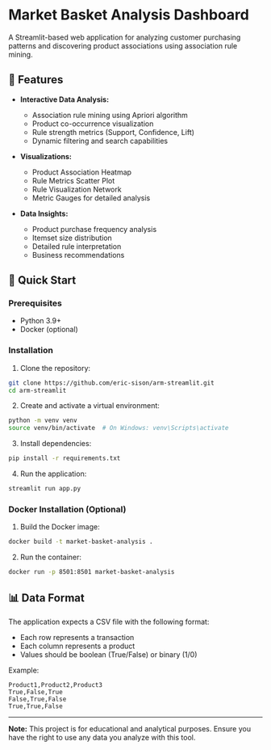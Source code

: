 # Market Basket Analysis Dashboard

A Streamlit-based web application for analyzing customer purchasing patterns and discovering product associations using association rule mining.

## 🎯 Features

- **Interactive Data Analysis:**

  - Association rule mining using Apriori algorithm
  - Product co-occurrence visualization
  - Rule strength metrics (Support, Confidence, Lift)
  - Dynamic filtering and search capabilities

- **Visualizations:**

  - Product Association Heatmap
  - Rule Metrics Scatter Plot
  - Rule Visualization Network
  - Metric Gauges for detailed analysis

- **Data Insights:**
  - Product purchase frequency analysis
  - Itemset size distribution
  - Detailed rule interpretation
  - Business recommendations

## 🚀 Quick Start

### Prerequisites

- Python 3.9+
- Docker (optional)

### Installation

1. Clone the repository:

```bash
git clone https://github.com/eric-sison/arm-streamlit.git
cd arm-streamlit
```

2. Create and activate a virtual environment:

```bash
python -m venv venv
source venv/bin/activate  # On Windows: venv\Scripts\activate
```

3. Install dependencies:

```bash
pip install -r requirements.txt
```

4. Run the application:

```bash
streamlit run app.py
```

### Docker Installation (Optional)

1. Build the Docker image:

```bash
docker build -t market-basket-analysis .
```

2. Run the container:

```bash
docker run -p 8501:8501 market-basket-analysis
```

## 📊 Data Format

The application expects a CSV file with the following format:

- Each row represents a transaction
- Each column represents a product
- Values should be boolean (True/False) or binary (1/0)

Example:

```csv
Product1,Product2,Product3
True,False,True
False,True,False
True,True,False
```

---

**Note:** This project is for educational and analytical purposes. Ensure you have the right to use any data you analyze with this tool.
